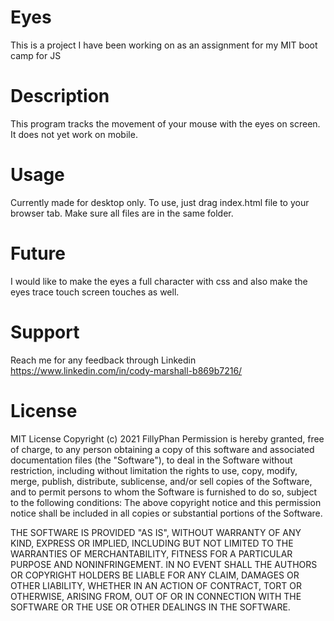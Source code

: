 # Eyes
This is a project I have been working on as an assignment for my MIT boot camp for JS

# Description
This program tracks the movement of your mouse with the eyes on screen. It does not yet work on mobile.

# Usage
Currently made for desktop only. To use, just drag index.html file to your browser tab. Make sure all files are in the same folder.

# Future
I would like to make the eyes a full character with css and also make the eyes trace touch screen touches as well.

# Support
Reach me for any feedback through Linkedin https://www.linkedin.com/in/cody-marshall-b869b7216/

# License
MIT License
Copyright (c) 2021 FillyPhan
Permission is hereby granted, free of charge, to any person obtaining a copy
of this software and associated documentation files (the "Software"), to deal
in the Software without restriction, including without limitation the rights
to use, copy, modify, merge, publish, distribute, sublicense, and/or sell
copies of the Software, and to permit persons to whom the Software is
furnished to do so, subject to the following conditions:
The above copyright notice and this permission notice shall be included in all
copies or substantial portions of the Software.

THE SOFTWARE IS PROVIDED "AS IS", WITHOUT WARRANTY OF ANY KIND, EXPRESS OR
IMPLIED, INCLUDING BUT NOT LIMITED TO THE WARRANTIES OF MERCHANTABILITY,
FITNESS FOR A PARTICULAR PURPOSE AND NONINFRINGEMENT. IN NO EVENT SHALL THE
AUTHORS OR COPYRIGHT HOLDERS BE LIABLE FOR ANY CLAIM, DAMAGES OR OTHER
LIABILITY, WHETHER IN AN ACTION OF CONTRACT, TORT OR OTHERWISE, ARISING FROM,
OUT OF OR IN CONNECTION WITH THE SOFTWARE OR THE USE OR OTHER DEALINGS IN THE
SOFTWARE.
